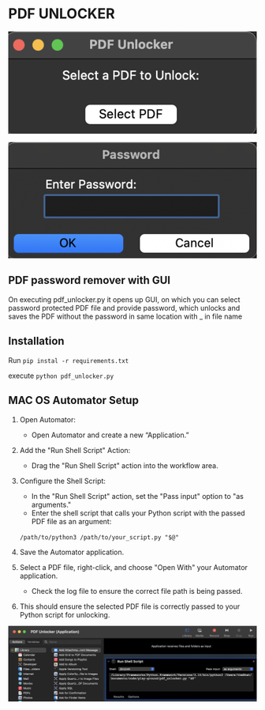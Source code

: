 # PDF UNLOCKER

![PDF Unlocker GUI](image-1.png)

![Password Prompt](image-2.png)
## PDF password remover with GUI

On executing pdf_unlocker.py it opens up GUI, on which you can select password protected PDF file and provide password, which unlocks and saves the PDF without the password in same location with _ in file name


## Installation

Run `pip instal -r requirements.txt`

execute `python pdf_unlocker.py`


## MAC OS Automator Setup

1. Open Automator:

    * Open Automator and create a new “Application.”

2. Add the "Run Shell Script" Action:
    * Drag the "Run Shell Script" action into the workflow area.

3. Configure the Shell Script:

    * In the "Run Shell Script" action, set the "Pass input" option to "as arguments."
    * Enter the shell script that calls your Python script with the passed PDF file as an argument:

    `/path/to/python3 /path/to/your_script.py "$@"`


4. Save the Automator application.

5. Select a PDF file, right-click, and choose "Open With" your Automator application.
    * Check the log file to ensure the correct file path is being passed.

6. This should ensure the selected PDF file is correctly passed to your Python script for unlocking.

![automator image](image.png)